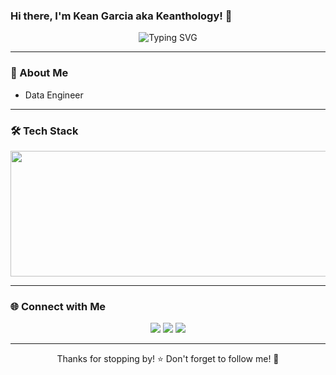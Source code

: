 ### Hi there, I'm Kean Garcia aka Keanthology! 👋

<p align="center">
  <img src="https://readme-typing-svg.herokuapp.com?font=Fira+Code&pause=1000&color=F75C7E&width=435&lines=Welcome+to+my+GitHub!;Data+Engineer;Passionate+about+Tech+%26+Data;Growth,+Integrity,+and+Proficiency" alt="Typing SVG" />
</p>

---

### 🚀 About Me

- Data Engineer

---

### 🛠️ Tech Stack

<p align="center">
  <img src="[https://media.licdn.com/dms/image/v2/C5612AQHYGcBSIfxMOQ/article-cover_image-shrink_600_2000/article-cover_image-shrink_600_2000/0/1637370845713?e=1745452800&v=beta&t=2WDOnW8UncbdHk-Q_l2i7uhuWCjNkCI4cL5KvsKZl6s](https://cdn.prod.website-files.com/601064f495f4b4967f921aa9/64246984585c9225aa4e4fc4_databricks.png)" alt="Databricks" width="1280" height="201" />
</p>

---

### 🌐 Connect with Me

<p align="center">
  <a href="https://www.linkedin.com/in/julian-daniel-kean-garcia-250498281"><img src="https://img.shields.io/badge/LinkedIn-blue?style=for-the-badge&logo=linkedin" /></a>
  <a href="https://github.com/keanthology"><img src="https://img.shields.io/badge/GitHub-black?style=for-the-badge&logo=github" /></a>
  <a href="mailto:your-email@example.com"><img src="https://img.shields.io/badge/Email-red?style=for-the-badge&logo=gmail" /></a>
</p>

---

<p align="center">Thanks for stopping by! ⭐️ Don't forget to follow me! 🚀</p>


<!---
keanthology/keanthology is a ✨ special ✨ repository because its `README.md` (this file) appears on your GitHub profile.
You can click the Preview link to take a look at your changes.
--->
